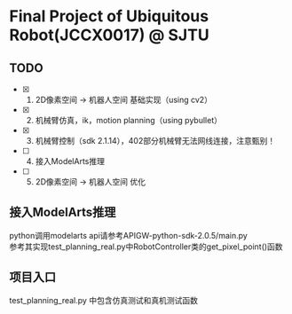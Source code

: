 # Final Project of Ubiquitous Robot(JCCX0017) @ SJTU

## TODO
- [x] 1. 2D像素空间 -> 机器人空间 基础实现（using cv2）
- [x] 2. 机械臂仿真，ik，motion planning（using pybullet）
- [x] 3. 机械臂控制（sdk 2.1.14），402部分机械臂无法网线连接，注意甄别！
- [ ] 4. 接入ModelArts推理
- [ ] 5. 2D像素空间 -> 机器人空间 优化

## 接入ModelArts推理
python调用modelarts api请参考APIGW-python-sdk-2.0.5/main.py  
参考其实现test_planning_real.py中RobotController类的get_pixel_point()函数

## 项目入口
test_planning_real.py 中包含仿真测试和真机测试函数

